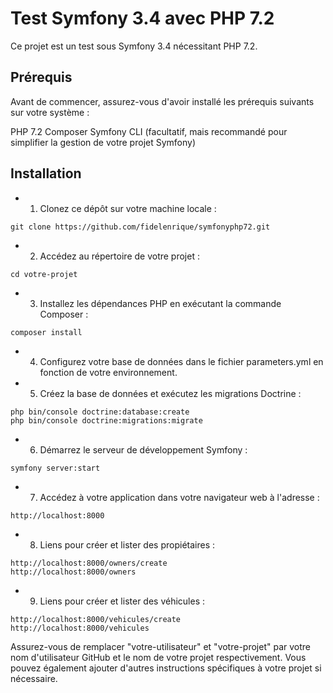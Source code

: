 Test Symfony 3.4 avec PHP 7.2
========================


Ce projet est un test sous Symfony 3.4 nécessitant PHP 7.2.


Prérequis
--------------

Avant de commencer, assurez-vous d'avoir installé les prérequis suivants sur votre système :

PHP 7.2
Composer
Symfony CLI (facultatif, mais recommandé pour simplifier la gestion de votre projet Symfony)


Installation
--------------


* 1. Clonez ce dépôt sur votre machine locale :

```shell
git clone https://github.com/fidelenrique/symfonyphp72.git
```

* 2. Accédez au répertoire de votre projet :
```shell
cd votre-projet
```

* 3. Installez les dépendances PHP en exécutant la commande Composer :
```shell
composer install
```

* 4. Configurez votre base de données dans le fichier parameters.yml en fonction de votre environnement.


* 5. Créez la base de données et exécutez les migrations Doctrine :

```shell
php bin/console doctrine:database:create
php bin/console doctrine:migrations:migrate
```

* 6. Démarrez le serveur de développement Symfony :

```shell
symfony server:start
```


* 7. Accédez à votre application dans votre navigateur web à l'adresse :

```shell
http://localhost:8000
```

* 8. Liens pour créer et lister des propiétaires :

```shell
http://localhost:8000/owners/create
http://localhost:8000/owners
```

* 9. Liens pour créer et lister des véhicules :

```shell
http://localhost:8000/vehicules/create
http://localhost:8000/vehicules
```

Assurez-vous de remplacer "votre-utilisateur" et "votre-projet" par votre nom d'utilisateur GitHub et le nom de votre projet respectivement. Vous pouvez également ajouter d'autres instructions spécifiques à votre projet si nécessaire.
